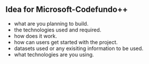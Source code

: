 ## Idea for Microsoft-Codefundo++
* what are you planning to build.
* the technologies used and required.
* how does it work.
* how can users get started with the project.
* datasets used or any exisiting information to be used.
* what technologies are you using.
